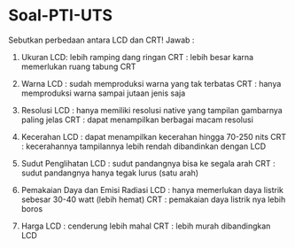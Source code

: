 # Soal-PTI-UTS

Sebutkan perbedaan antara LCD dan CRT!
Jawab :

1. Ukuran
LCD: lebih ramping dang ringan
CRT : lebih besar karna memerlukan ruang tabung CRT

2. Warna
LCD : sudah memproduksi warna yang tak terbatas
CRT : hanya memproduksi warna sampai jutaan jenis saja

3. Resolusi
LCD : hanya memiliki resolusi native yang tampilan gambarnya paling jelas
CRT : dapat menampilkan berbagai macam resolusi

4. Kecerahan
LCD : dapat menampilkan kecerahan hingga 70-250 nits
CRT :  kecerahannya tampilannya lebih rendah dibandinkan dengan LCD

5. Sudut Penglihatan
LCD : sudut pandangnya bisa ke segala arah
CRT : sudut pandangnya hanya tegak lurus (satu arah)

6. Pemakaian Daya dan Emisi Radiasi
LCD : hanya memerlukan daya listrik sebesar 30-40 watt (lebih hemat)
CRT : pemakaian daya listrik nya lebih boros

7. Harga 
LCD : cenderung lebih mahal
CRT : lebih murah dibandingkan LCD
